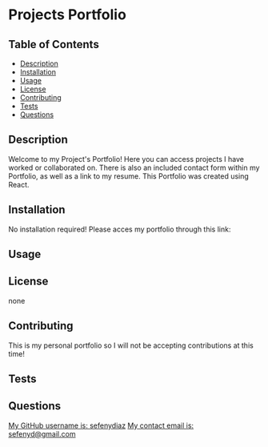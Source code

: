 # Projects Portfolio
  

  ## Table of Contents
  + [Description](#description)
  + [Installation](#installation)
  + [Usage](#usage)
  + [License](#license)
  + [Contributing](#contributing)
  + [Tests](#tests)
  + [Questions](#questions)


  ## Description
   Welcome to my Project's Portfolio! Here you can access projects I have worked or collaborated on. There is also an included contact form within my Portfolio, as well as a link to my resume. This Portfolio was created using React.

  ## Installation 
  No installation required! Please acces my portfolio through this link:

  ## Usage 
  

  ## License 
  none

  ## Contributing 
  This is my personal portfolio so I will not be accepting contributions at this time! 

  ## Tests
   

  ## Questions 
  <a href="https://github.com/sefenydiaz">My GitHub username is: sefenydiaz</a>
  <a href="mailto:sefenyd@gmail.com">My contact email is: sefenyd@gmail.com</a>

